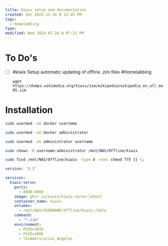 ```yaml
---
title: Kiwix setup and documentation
created: Sat 2023-12-16 @ 12:45 PM
tags:
  - Homelabbing
type: 
modified: Wed 2024-07-24 @ 07:22 PM
---
```

# To Do's

- [ ] #kiwix Setup automatic updating of offline .zim files #Homelabbing 
	```
	wget https://dumps.wikimedia.org/kiwix/zim/wikipedia/wikipedia_en_all_maxi_2022-05.zim
	```


# Installation

```bash
sudo usermod -aG docker username

sudo usermod -aG docker administrator

sudo usermod -aG administrator username

sudo chown -R username:administrator /mnt/NAS/Offline/kiwix

sudo find /mnt/NAS/Offline/kiwix -type d -exec chmod 775 {} \;
```

```yaml
version: '3.3'

services:
  kiwix-serve:
    ports:
      - 8888:8080
    image: ghcr.io/kiwix/kiwix-serve:latest
    container_name: kiwix
    volumes:
      - /mnt/NAS/USERNAME/Offline/kiwix:/data
    command:
      - "*.zim"
    environment:
      - PUID=1010
      - PGID=1000
      - TZ=America/Los_Angeles
```

